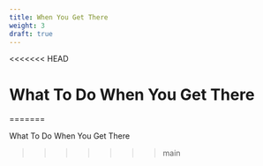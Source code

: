 ```yaml
---
title: When You Get There
weight: 3
draft: true
---
```

<<<<<<< HEAD
# What To Do When You Get There
=======

What To Do When You Get There
>>>>>>> main
